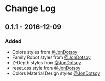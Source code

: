 # Change Log

## 0.1.1 - 2016-12-09
### Added
- Colors styles from [@JonDotsoy][]
- Family Robot styles from [@JonDotsoy][]
- Z-Depth styles from [@JonDotsoy][]
- reset.css style from [@JonDotsoy][]
- Colors Material Design styles [@JonDotsoy][]

[@JonDotsoy]: https://github.com/jondotsoy
